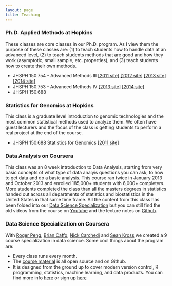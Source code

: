 ```yaml
---
layout: page
title: Teaching
---
```



### Ph.D. Applied Methods at Hopkins

These classes are core classes in our Ph.D. program. As I view them the purpose of these classes are: (1) to teach students how to handle data at an advanced level, (2) to teach students methods that are good and how they work (asymptotic, small sample, etc. properties), and (3) teach students how to create their own methods. 

* JHSPH 150.754 - Advanced Methods III [[2011 site]](http://biostat.jhsph.edu/~jleek/teaching/2011/754/) [[2012 site]](http://biostat.jhsph.edu/~jleek/teaching/appliedstat/) [[2013 site]](http://jtleek.github.io/jhsph753/) [[2014 site]](https://github.com/jtleek/jhsph753and4)
* JHSPH 150.753 - Advanced Methods IV [[2013 site]](http://jtleek.github.io/jhsph753/) [[2014 site]](https://github.com/jtleek/jhsph753and4)
* JHSPH 150.688

### Statistics for Genomics at Hopkins

This class is a graduate level introduction to genomic technologies and the most common statistical methods used to analyze them. We often have guest lecturers and the focus of the class is getting students to perform a real project at the end of the course. 

* JHSPH 150.688 Statistics for Genomics [[2011 site]](http://biostat.jhsph.edu/~jleek/teaching/2011/genomics/)

### Data Analysis on Coursera

This class was an 8 week introduction to Data Analysis, starting from very basic concepts of what type of data analyis questions you can ask, to how to get data and do a basic analysis. This course ran twice in January 2013 and October 2013 and enrolled 185,000+ students with 6,000+ completers. More students completed the class than all the masters degrees in statistics handed out across all departments of statistics and biostatistics in the United States in that same time frame. All the content from this class has been folded into our [Data Science Specialization](?) but you can still find the old videos from the course on [Youtube](https://www.youtube.com/user/jtleek2007) and the lecture notes on [Github](https://github.com/jtleek/dataanalysis).

### Data Science Specialization on Coursera

With [Roger Peng](http://www.biostat.jhsph.edu/~rpeng/), [Brian Caffo](http://www.bcaffo.com), [Nick Carchedi](http://nickcarchedi.com/) and [Sean Kross](https://twitter.com/seankross) we created a 9 course specialization in data science. Some cool things about the program are:
* Every class runs every month. 
* The [course material](https://github.com/DataScienceSpecialization/) is all open source and on Github. 
* It is designed from the ground up to cover modern version control, R programming, statistics, machine learning, and data products. 
You can find more info [here](http://jhudatascience.org/) or sign up [here](https://www.coursera.org/specialization/jhudatascience/1)

